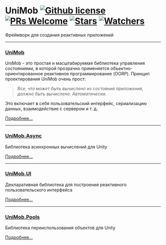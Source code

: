 # UniMob [![Github license](https://img.shields.io/github/license/vanifatovvlad/UniMob.svg)](#) [![PRs Welcome](https://img.shields.io/badge/PRs-welcome-brightgreen.svg)](#) [![Stars](https://img.shields.io/github/stars/vanifatovvlad/UniMob.svg?style=social)](https://github.com/vanifatovvlad/UniMob/stargazers) [![Watchers](https://img.shields.io/github/watchers/vanifatovvlad/UniMob.svg?style=social)](https://github.com/vanifatovvlad/UniMob/watchers)
Фреймворк для создания реактивных приложений
<br>

---

### [UniMob](Assets/UniMob/Sources)
UniMob - это простая и масштабируемая библиотека управления состояниями, в которой прозрачно применяется объектно-ориентированное реактивное программирование (OORP). Принцип проектирования UniMob очень прост:

> _Все, что может быть вычислено из состояния приложения, должно быть вычислено. Автоматически._

Это включает в себя пользовательский интерфейс, сериализацию данных, взаимодействие с сервером и т. д.

[Подробнее...](Assets/UniMob/Sources)

---

### [UniMob.Async](Assets/UniMob.Async/Sources)
Библиотека асинхронных вычислений для Unity


[Подробнее...](Assets/UniMob.Async/Sources)

---

### [UniMob.UI](Assets/UniMob.UI/Sources)
Декларативная библиотека для построения реактивного пользовательского интерфейса

[Подробнее...](Assets/UniMob.UI/Sources)

---

### [UniMob.Pools](Assets/UniMob.Pools/Sources)
Библиотека переиспользования объектов для Unity

[Подробнее...](Assets/UniMob.Pools/Sources)